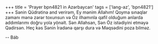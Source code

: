 +++
title = 'Prayer bpn4821 in Azərbaycan'
tags = ['lang-az', 'bpn4821']
+++
Sənin Qüdrətinə and verirəm, Ey mənim Allahım! Qoyma sınaqlar zamanı mənə zərər toxunsun və Öz ilhamınla qafil olduğum anlarda addımlarımı doğru yola yönəlt. Sən Allahsan, Sən Öz istədiyini etməyə Qadirsən. Heç kəs Sənin İradənə qarşı dura və Məqsədini poza bilməz.

-- Báb
